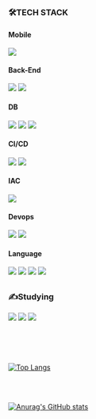
<h3>🛠TECH STACK</h3>

<h4>Mobile</h4>
<div>
<img src="https://img.shields.io/badge/Flutter-02569B?style=flat-square&logo=Flutter&logoColor=white">

  
 
</div>

<h4>Back-End</h4>


<div>
  
  <img src="https://img.shields.io/badge/Node.js-339933?style=flat-square&logo=Node.js&logoColor=white">
  <img src="https://img.shields.io/badge/Nestjs-2496ED?style=flat-square&logo=Nestjs&logoColor=white"/>
  
  
  
  </div>




<h4>DB</h4>

<div>
  

  <img src="https://img.shields.io/badge/Firebase-FFCA28?style=flat-square&logo=firebase&logoColor=white">
   <img src="https://img.shields.io/badge/MongoDB-4479A1?style=flat-square&logo=MongoDB&logoColor=white">
  <img src="https://img.shields.io/badge/mysql-4479A1?style=flat-square&logo=mysql&logoColor=white">  
</div>




<div>

  <h4>CI/CD</h4>
    <img src="https://img.shields.io/badge/Jenkins-F7DF1E?style=flat-square&logo=Jenkins&logoColor=black">
  <img src="https://img.shields.io/badge/Argocd-1572B6?style=flat-square&logo=Argo&logoColor=white">
  
</div>




 <h4>IAC</h4>
  
  <div>
  <img src="https://img.shields.io/badge/Ansible-E34F26?style=flat-square&logo=Ansible&logoColor=white">
    
</div>
  
 


 <h4>Devops</h4>
  
  <div>
  <img src="https://img.shields.io/badge/Docker-2496ED?style=flat-square&logo=Docker&logoColor=white"/>
  <img src="https://img.shields.io/badge/Kubernetes-2496ED?style=flat-square&logo=Kubernetes&logoColor=white"/>
    
</div>

 <h4>Language</h4>
  
  <div>
    
   <img src="https://img.shields.io/badge/Python-3776AB?style=flat-square&logo=Python&logoColor=white">
  <img src="https://img.shields.io/badge/C++-00599C?style=flat-square&logo=c%2B%2B&logoColor=white">
    <img src="https://img.shields.io/badge/JavaScript-F7DF1E?style=flat-square&logo=JavaScript&logoColor=black">
      <img src="https://img.shields.io/badge/TypeScript-007396?style=flat-square&logo=TypeScript&logoColor=white">
</div>



##


 <h3> ✍️Studying </h3>
  
  <div>
  <img src="https://img.shields.io/badge/GO-007396?style=flat-square&logo=GO&logoColor=white"/>
  <img src="https://img.shields.io/badge/Kubernetes-2496ED?style=flat-square&logo=Kubernetes&logoColor=white"/>
    <img src="https://img.shields.io/badge/Terraform-02569B?style=flat-square&logo=Terraform&logoColor=white">

  
</div>



    
  <br/>
    <br/>
  
  <br/>
    <br/>
  
  
  
    
[![Top Langs](https://github-readme-stats.vercel.app/api/top-langs/?username=zxver1000&layout=compact)](https://github.com/anuraghazra/github-readme-stats)

  <br/>
    <br/>
  

[![Anurag's GitHub stats](https://github-readme-stats.vercel.app/api?username=zxver1000)](https://github.com/zxver1000/github-readme-stats)
